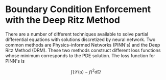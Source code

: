 # Boundary Condition Enforcement with the Deep Ritz Method

There are a number of different techniques available to solve partial differential equations with solutions discretized by neural network. Two common methods are Physics-informed Networks (PINN's) and the Deep Ritz Method (DRM). These two methods construct different loss functions whose minimum corresponds to the PDE solution. The loss function for PINN's is

$$ \int \Big( \mathcal{L}(u) - f \Big)^2 d\Omega$$ 
